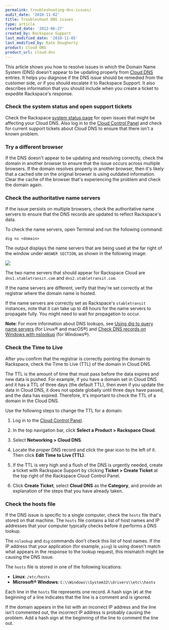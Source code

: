 ```yaml
---
permalink: troubleshooting-dns-issues/
audit_date: '2018-11-02'
title: Troubleshoot DNS issues
type: article
created_date: '2012-06-27'
created_by: Rackspace Support
last_modified_date: '2018-11-05'
last_modified_by: Kate Dougherty
product: Cloud DNS
product_url: cloud-dns
---
```


This article shows you how to resolve issues in which the Domain Name System
(DNS) doesn't appear to be updating properly from [Cloud
DNS](https://www.rackspace.com/cloud/dns) entries. It helps you diagnose if
the DNS issue should be remedied from the customer side, or if you should
escalate it to Rackspace Support. It also describes information that you
should include when you create a ticket to expedite Rackspace's response.

### Check the system status and open support tickets

Check the Rackspace [system status
page](https://rackspace.service-now.com/system_status/) for open issues that
might be affecting your Cloud DNS. Also log in to the [Cloud Control
Panel](https://login.rackspace.com) and check for current support
tickets about Cloud DNS to ensure that there isn't a known problem.

### Try a different browser

If the DNS doesn't appear to be updating and resolving correctly,
check the domain in another browser to ensure that the issue occurs
across multiple browsers. If the domain resolves properly in another browser,
then it's likely that a cached site on the original browser is using outdated
information. Clear the cache of the browser that's experiencing the problem
and check the domain again.

### Check the authoritative name servers

If the issue persists on multiple browsers, check the authoritative
name servers to ensure that the DNS records are updated to reflect
Rackspace's data.

To check the name servers, open Terminal and run the following command:

`dig ns <domain>`

The output displays the name servers that are being used at the far right of
the window under `ANSWER SECTION`, as shown in the following image:

<img src="{% asset_path cloud-dns/troubleshooting-dns-issues/picture1.png %}" />

The two name servers that should appear for Rackspace Cloud are
`dns1.stabletransit.com` and `dns2.stabletransit.com`.

If the name servers are different, verify that they're set correctly at the
registrar where the domain name is hosted.

If the name servers are correctly set as Rackspace's `stabletransit` instances,
note that it can take up to 48 hours for the name servers to propagate fully.
You might need to wait for propagation to occur.

**Note**: For more information about DNS lookups, see [Using dig to query name
servers](/how-to/using-dig-to-query-nameservers) (for Linux&reg; and
macOS&reg;) and [Check DNS records on Windows with
nslookup](/how-to/nslookup-checking-dns-records-on-windows) (for Windows&reg;).

### Check the Time to Live

After you confirm that the registrar is correctly pointing the domain to
Rackspace, check the Time to Live (TTL) of the domain in Cloud DNS.

The TTL is the amount of time that must pass before the data expires and new
data is pushed. For example, if you have a domain set in Cloud DNS and it has
a TTL of three days (the default TTL), then even if you update the data in
Cloud DNS, it does not update globally until three days have passed, and the
data has expired. Therefore, it's important to check the TTL of a domain in
the Cloud DNS.

Use the following steps to change the TTL for a domain:

1. Log in to the [Cloud Control Panel](https://login.rackspace.com).

2. In the top navigation bar, click **Select a Product > Rackspace Cloud**.

3. Select **Networking > Cloud DNS**.

4. Locate the proper DNS record and click the gear icon to the left of
   it. Then click **Edit Time to Live (TTL)**.

5. If the TTL is very high and a flush of the DNS is urgently needed, create a
   ticket with Rackspace Support by clicking **Ticket > Create Ticket** at the
   top right of the Rackspace Cloud Control Panel.

6. Click **Create Ticket**, select **Cloud DNS** as the **Category**, and
   provide an explanation of the steps that you have already taken.

### Check the hosts file

If the DNS issue is specific to a single computer, check the `hosts` file
that's stored on that machine. The `hosts` file contains a list of host names
and IP addresses that your computer typically checks before it performs a DNS
lookup.

The `nslookup` and `dig` commands don't check this list of host names. If the
IP address that your application (for example, `ping`) is using doesn't match
what appears in the response to the lookup request, this mismatch might be
causing the DNS issue.

The `hosts` file is stored in one of the following locations:

- **Linux**: `/etc/hosts`
- **Microsoft&reg; Windows**: `C:\\Windows\\System32\\drivers\\etc\\hosts`

Each line in the `hosts` file represents one record. A hash sign (`#`) at
the beginning of a line indicates that the line is a comment and is
ignored.

If the domain appears in the list with an incorrect IP address and the line
isn't commented out, the incorrect IP address is probably causing the problem.
Add a hash sign at the beginning of the line to comment the line out.
